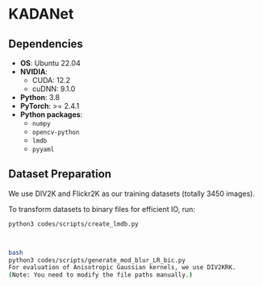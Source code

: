 # KADANet

## Dependencies

- **OS**: Ubuntu 22.04  
- **NVIDIA**:
  - CUDA: 12.2  
  - cuDNN: 9.1.0  
- **Python**: 3.8  
- **PyTorch**: >= 2.4.1  
- **Python packages**:
  - `numpy`
  - `opencv-python`
  - `lmdb`
  - `pyyaml`

## Dataset Preparation

We use DIV2K and Flickr2K as our training datasets (totally 3450 images).

To transform datasets to binary files for efficient IO, run:

```bash
python3 codes/scripts/create_lmdb.py



bash
python3 codes/scripts/generate_mod_blur_LR_bic.py
For evaluation of Anisotropic Gaussian kernels, we use DIV2KRK.
(Note: You need to modify the file paths manually.)
